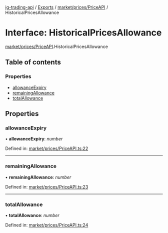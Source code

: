 [ig-trading-api](../README.md) / [Exports](../modules.md) / [market/prices/PriceAPI](../modules/market_prices_priceapi.md) / HistoricalPricesAllowance

# Interface: HistoricalPricesAllowance

[market/prices/PriceAPI](../modules/market_prices_priceapi.md).HistoricalPricesAllowance

## Table of contents

### Properties

- [allowanceExpiry](market_prices_priceapi.historicalpricesallowance.md#allowanceexpiry)
- [remainingAllowance](market_prices_priceapi.historicalpricesallowance.md#remainingallowance)
- [totalAllowance](market_prices_priceapi.historicalpricesallowance.md#totalallowance)

## Properties

### allowanceExpiry

• **allowanceExpiry**: _number_

Defined in: [market/prices/PriceAPI.ts:22](https://github.com/bennycode/ig-trading-api/blob/192094d/src/market/prices/PriceAPI.ts#L22)

---

### remainingAllowance

• **remainingAllowance**: _number_

Defined in: [market/prices/PriceAPI.ts:23](https://github.com/bennycode/ig-trading-api/blob/192094d/src/market/prices/PriceAPI.ts#L23)

---

### totalAllowance

• **totalAllowance**: _number_

Defined in: [market/prices/PriceAPI.ts:24](https://github.com/bennycode/ig-trading-api/blob/192094d/src/market/prices/PriceAPI.ts#L24)
